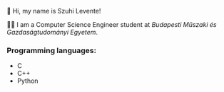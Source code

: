 

👋 Hi, my name is Szuhi Levente!

👨‍🎓 I am a Computer Science Engineer student at *Budapesti Műszaki és Gazdaságtudományi Egyetem*.

### **Programming languages:**

- C
- C++
- Python

<!---
Sz-lev/Sz-lev is a ✨ special ✨ repository because its `README.md` (this file) appears on your GitHub profile.
You can click the Preview link to take a look at your changes.
--->
